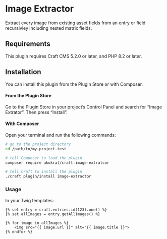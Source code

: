 # Image Extractor

Extract every image from existing asset fields from an entry or field recursivley including nested matrix fields.

## Requirements

This plugin requires Craft CMS 5.2.0 or later, and PHP 8.2 or later.

## Installation

You can install this plugin from the Plugin Store or with Composer.

#### From the Plugin Store

Go to the Plugin Store in your project’s Control Panel and search for “Image Extrator”. Then press “Install”.

#### With Composer

Open your terminal and run the following commands:

```bash
# go to the project directory
cd /path/to/my-project.test

# tell Composer to load the plugin
composer require akukral/craft-image-extratcor

# tell Craft to install the plugin
./craft plugin/install image-extractor
```


### Usage

In your Twig templates:

```
{% set entry = craft.entries.id(123).one() %}
{% set allImages = entry.getAllImages() %}

{% for image in allImages %}
    <img src="{{ image.url }}" alt="{{ image.title }}">
{% endfor %}
```
